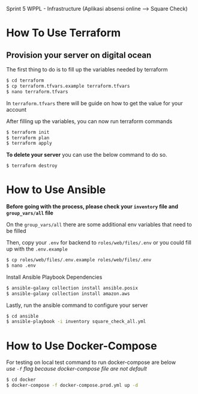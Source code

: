 Sprint 5 WPPL - Infrastructure (Aplikasi absensi online --> Square Check)

How To Use Terraform
=== 

Provision your server on digital ocean
---

The first thing to do is to fill up the variables needed by terraform

```bash
$ cd terraform
$ cp terraform.tfvars.example terraform.tfvars
$ nano terraform.tfvars
```

In `terraform.tfvars` there will be guide on how to get the value for your account

After filling up the variables, you can now run terraform commands

```bash
$ terraform init
$ terraform plan
$ terraform apply
```

**To delete your server** you can use the below command to do so.

```bash
$ terraform destroy
```

How to Use Ansible
===

**Before going with the process, please check your `inventory` file and `group_vars/all` file**

On the `group_vars/all` there are some additional env variables that need to be filled

Then, copy your `.env` for backend to `roles/web/files/.env` or you could fill up with the `.env.example`

```bash
$ cp roles/web/files/.env.example roles/web/files/.env
$ nano .env
```

Install Ansible Playbook Dependencies

```bash
$ ansible-galaxy collection install ansible.posix
$ ansible-galaxy collection install amazon.aws
```

Lastly, run the ansible command to configure your server

```bash
$ cd ansible
$ ansible-playbook -i inventory square_check_all.yml
```

How to Use Docker-Compose
===

For testing on local test command to run docker-compose are below  
*use `-f` flag because docker-compose file are not default*

```bash
$ cd docker
$ docker-compose -f docker-compose.prod.yml up -d
```
